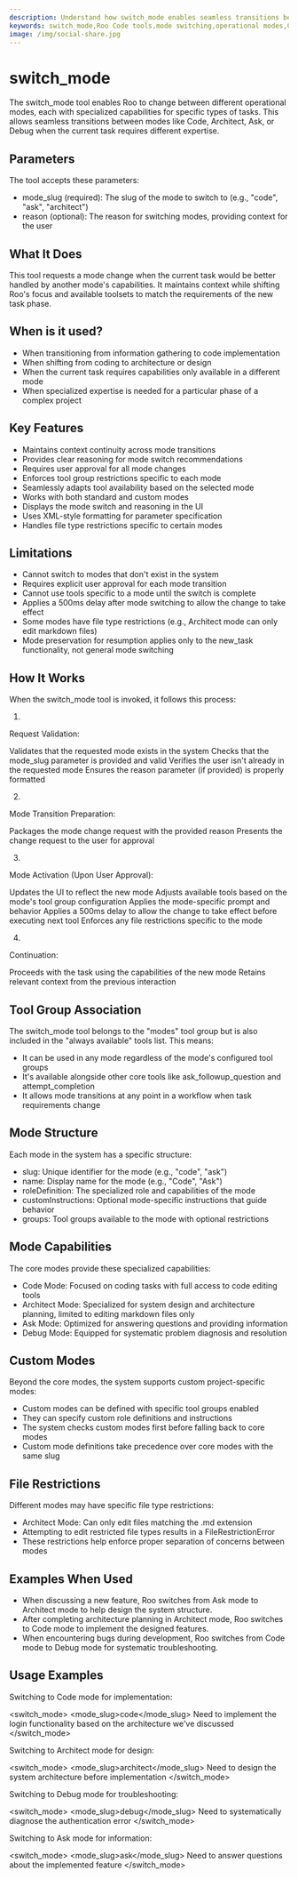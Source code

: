 ```yaml
---
description: Understand how switch_mode enables seamless transitions between Code, Architect, Ask, and Debug modes for specialized task handling in Roo Code.
keywords: switch_mode,Roo Code tools,mode switching,operational modes,Code mode,Architect mode,Debug mode,Ask mode,task transitions,VS Code AI
image: /img/social-share.jpg
---
```


# switch_mode


The switch_mode tool enables Roo to change between different operational modes, each with specialized capabilities for specific types of tasks. This allows seamless transitions between modes like Code, Architect, Ask, or Debug when the current task requires different expertise.



## Parameters​


The tool accepts these parameters:


- mode_slug (required): The slug of the mode to switch to (e.g., "code", "ask", "architect")
- reason (optional): The reason for switching modes, providing context for the user



## What It Does​


This tool requests a mode change when the current task would be better handled by another mode's capabilities. It maintains context while shifting Roo's focus and available toolsets to match the requirements of the new task phase.



## When is it used?​


- When transitioning from information gathering to code implementation
- When shifting from coding to architecture or design
- When the current task requires capabilities only available in a different mode
- When specialized expertise is needed for a particular phase of a complex project



## Key Features​


- Maintains context continuity across mode transitions
- Provides clear reasoning for mode switch recommendations
- Requires user approval for all mode changes
- Enforces tool group restrictions specific to each mode
- Seamlessly adapts tool availability based on the selected mode
- Works with both standard and custom modes
- Displays the mode switch and reasoning in the UI
- Uses XML-style formatting for parameter specification
- Handles file type restrictions specific to certain modes



## Limitations​


- Cannot switch to modes that don't exist in the system
- Requires explicit user approval for each mode transition
- Cannot use tools specific to a mode until the switch is complete
- Applies a 500ms delay after mode switching to allow the change to take effect
- Some modes have file type restrictions (e.g., Architect mode can only edit markdown files)
- Mode preservation for resumption applies only to the new_task functionality, not general mode switching



## How It Works​


When the switch_mode tool is invoked, it follows this process:


1. 
Request Validation:

Validates that the requested mode exists in the system
Checks that the mode_slug parameter is provided and valid
Verifies the user isn't already in the requested mode
Ensures the reason parameter (if provided) is properly formatted


2. 
Mode Transition Preparation:

Packages the mode change request with the provided reason
Presents the change request to the user for approval


3. 
Mode Activation (Upon User Approval):

Updates the UI to reflect the new mode
Adjusts available tools based on the mode's tool group configuration
Applies the mode-specific prompt and behavior
Applies a 500ms delay to allow the change to take effect before executing next tool
Enforces any file restrictions specific to the mode


4. 
Continuation:

Proceeds with the task using the capabilities of the new mode
Retains relevant context from the previous interaction





## Tool Group Association​


The switch_mode tool belongs to the "modes" tool group but is also included in the "always available" tools list. This means:


- It can be used in any mode regardless of the mode's configured tool groups
- It's available alongside other core tools like ask_followup_question and attempt_completion
- It allows mode transitions at any point in a workflow when task requirements change



## Mode Structure​


Each mode in the system has a specific structure:


- slug: Unique identifier for the mode (e.g., "code", "ask")
- name: Display name for the mode (e.g., "Code", "Ask")
- roleDefinition: The specialized role and capabilities of the mode
- customInstructions: Optional mode-specific instructions that guide behavior
- groups: Tool groups available to the mode with optional restrictions



## Mode Capabilities​


The core modes provide these specialized capabilities:


- Code Mode: Focused on coding tasks with full access to code editing tools
- Architect Mode: Specialized for system design and architecture planning, limited to editing markdown files only
- Ask Mode: Optimized for answering questions and providing information
- Debug Mode: Equipped for systematic problem diagnosis and resolution



## Custom Modes​


Beyond the core modes, the system supports custom project-specific modes:


- Custom modes can be defined with specific tool groups enabled
- They can specify custom role definitions and instructions
- The system checks custom modes first before falling back to core modes
- Custom mode definitions take precedence over core modes with the same slug



## File Restrictions​


Different modes may have specific file type restrictions:


- Architect Mode: Can only edit files matching the .md extension
- Attempting to edit restricted file types results in a FileRestrictionError
- These restrictions help enforce proper separation of concerns between modes



## Examples When Used​


- When discussing a new feature, Roo switches from Ask mode to Architect mode to help design the system structure.
- After completing architecture planning in Architect mode, Roo switches to Code mode to implement the designed features.
- When encountering bugs during development, Roo switches from Code mode to Debug mode for systematic troubleshooting.



## Usage Examples​


Switching to Code mode for implementation:

<switch_mode>
<mode_slug>code</mode_slug>
<reason>Need to implement the login functionality based on the architecture we've discussed</reason>
</switch_mode>

Switching to Architect mode for design:

<switch_mode>
<mode_slug>architect</mode_slug>
<reason>Need to design the system architecture before implementation</reason>
</switch_mode>

Switching to Debug mode for troubleshooting:

<switch_mode>
<mode_slug>debug</mode_slug>
<reason>Need to systematically diagnose the authentication error</reason>
</switch_mode>

Switching to Ask mode for information:

<switch_mode>
<mode_slug>ask</mode_slug>
<reason>Need to answer questions about the implemented feature</reason>
</switch_mode>